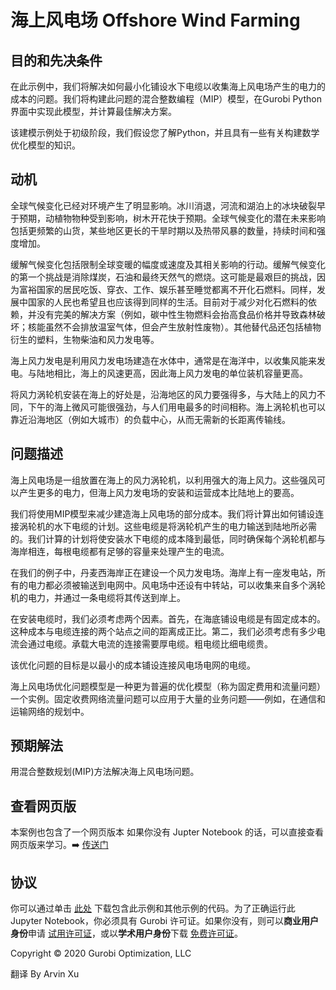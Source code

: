 # 海上风电场 Offshore Wind Farming

## 目的和先决条件

在此示例中，我们将解决如何最小化铺设水下电缆以收集海上风电场产生的电力的成本的问题。我们将构建此问题的混合整数编程（MIP）模型，在Gurobi Python界面中实现此模型，并计算最佳解决方案。

该建模示例处于初级阶段，我们假设您了解Python，并且具有一些有关构建数学优化模型的知识。

## 动机

全球气候变化已经对环境产生了明显影响。冰川消退，河流和湖泊上的冰块破裂早于预期，动植物物种受到影响，树木开花快于预期。全球气候变化的潜在未来影响包括更频繁的山货，某些地区更长的干旱时期以及热带风暴的数量，持续时间和强度增加。

缓解气候变化包括限制全球变暖的幅度或速度及其相关影响的行动。缓解气候变化的第一个挑战是消除煤炭，石油和最终天然气的燃烧。这可能是最艰巨的挑战，因为富裕国家的居民吃饭、穿衣、工作、娱乐甚至睡觉都离不开化石燃料。同样，发展中国家的人民也希望且也应该得到同样的生活。目前对于减少对化石燃料的依赖，并没有完美的解决方案（例如，碳中性生物燃料会抬高食品价格并导致森林破坏；核能虽然不会排放温室气体，但会产生放射性废物）。其他替代品还包括植物衍生的塑料，生物柴油和风力发电等。

海上风力发电是利用风力发电场建造在水体中，通常是在海洋中，以收集风能来发电。与陆地相比，海上的风速更高，因此海上风力发电的单位装机容量更高。

将风力涡轮机安装在海上的好处是，沿海地区的风力要强得多，与大陆上的风力不同，下午的海上微风可能很强劲，与人们用电最多的时间相称。海上涡轮机也可以靠近沿海地区（例如大城市）的负载中心，从而无需新的长距离传输线。

## 问题描述

海上风电场是一组放置在海上的风力涡轮机，以利用强大的海上风力。这些强风可以产生更多的电力，但海上风力发电场的安装和运营成本比陆地上的要高。

我们将使用MIP模型来减少建造海上风电场的部分成本。我们将计算出如何铺设连接涡轮机的水下电缆的计划。这些电缆是将涡轮机产生的电力输送到陆地所必需的。我们计算的计划将使安装水下电缆的成本降到最低，同时确保每个涡轮机都与海岸相连，每根电缆都有足够的容量来处理产生的电流。

在我们的例子中，丹麦西海岸正在建设一个风力发电场。海岸上有一座发电站，所有的电力都必须被输送到电网中。风电场中还设有中转站，可以收集来自多个涡轮机的电力，并通过一条电缆将其传送到岸上。

在安装电缆时，我们必须考虑两个因素。首先，在海底铺设电缆是有固定成本的。这种成本与电缆连接的两个站点之间的距离成正比。第二，我们必须考虑有多少电流会通过电缆。承载大电流的连接需要厚电缆。粗电缆比细电缆贵。

该优化问题的目标是以最小的成本铺设连接风电场电网的电缆。

海上风电场优化问题模型是一种更为普遍的优化模型（称为固定费用和流量问题）一个实例。固定收费网络流量问题可以应用于大量的业务问题——例如，在通信和运输网络的规划中。

## 预期解法

用混合整数规划(MIP)方法解决海上风电场问题。

## 查看网页版

本案例也包含了一个网页版本 如果你没有 Jupter Notebook 的话，可以直接查看网页版来学习。➡️ [传送门](https://arvinxx.github.io/gurobi-official-examples/offshore-wind-farming)


## 协议

你可以通过单击 [此处](https://github.com/arvinxx/gurobi-and-mathematical-modeling/archive/master.zip) 下载包含此示例和其他示例的代码。为了正确运行此 Jupyter Notebook，你必须具有 Gurobi 许可证。如果你没有，则可以**商业用户身份**申请 [试用许可证](https://www.gurobi.com/downloads/request-an-evaluation-license/)，或以**学术用户身份**下载 [免费许可证](https://www.gurobi.com/academia/academic-program-and-licenses)。

Copyright © 2020 Gurobi Optimization, LLC

翻译 By Arvin Xu